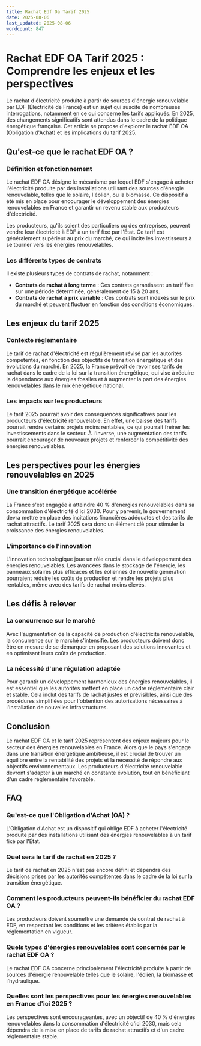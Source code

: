 ```yaml
---
title: Rachat Edf Oa Tarif 2025
date: 2025-08-06
last_updated: 2025-08-06
wordcount: 847
---
```


# Rachat EDF OA Tarif 2025 : Comprendre les enjeux et les perspectives

Le rachat d'électricité produite à partir de sources d'énergie renouvelable par EDF (Électricité de France) est un sujet qui suscite de nombreuses interrogations, notamment en ce qui concerne les tarifs appliqués. En 2025, des changements significatifs sont attendus dans le cadre de la politique énergétique française. Cet article se propose d'explorer le rachat EDF OA (Obligation d'Achat) et les implications du tarif 2025.

## Qu'est-ce que le rachat EDF OA ?

### Définition et fonctionnement

Le rachat EDF OA désigne le mécanisme par lequel EDF s'engage à acheter l'électricité produite par des installations utilisant des sources d'énergie renouvelable, telles que le solaire, l'éolien, ou la biomasse. Ce dispositif a été mis en place pour encourager le développement des énergies renouvelables en France et garantir un revenu stable aux producteurs d'électricité.

Les producteurs, qu'ils soient des particuliers ou des entreprises, peuvent vendre leur électricité à EDF à un tarif fixé par l'État. Ce tarif est généralement supérieur au prix du marché, ce qui incite les investisseurs à se tourner vers les énergies renouvelables.

### Les différents types de contrats

Il existe plusieurs types de contrats de rachat, notamment :

- **Contrats de rachat à long terme** : Ces contrats garantissent un tarif fixe sur une période déterminée, généralement de 15 à 20 ans.
- **Contrats de rachat à prix variable** : Ces contrats sont indexés sur le prix du marché et peuvent fluctuer en fonction des conditions économiques.

## Les enjeux du tarif 2025

### Contexte réglementaire

Le tarif de rachat d'électricité est régulièrement révisé par les autorités compétentes, en fonction des objectifs de transition énergétique et des évolutions du marché. En 2025, la France prévoit de revoir ses tarifs de rachat dans le cadre de la loi sur la transition énergétique, qui vise à réduire la dépendance aux énergies fossiles et à augmenter la part des énergies renouvelables dans le mix énergétique national.

### Les impacts sur les producteurs

Le tarif 2025 pourrait avoir des conséquences significatives pour les producteurs d'électricité renouvelable. En effet, une baisse des tarifs pourrait rendre certains projets moins rentables, ce qui pourrait freiner les investissements dans le secteur. À l'inverse, une augmentation des tarifs pourrait encourager de nouveaux projets et renforcer la compétitivité des énergies renouvelables.

## Les perspectives pour les énergies renouvelables en 2025

### Une transition énergétique accélérée

La France s'est engagée à atteindre 40 % d'énergies renouvelables dans sa consommation d'électricité d'ici 2030. Pour y parvenir, le gouvernement devra mettre en place des incitations financières adéquates et des tarifs de rachat attractifs. Le tarif 2025 sera donc un élément clé pour stimuler la croissance des énergies renouvelables.

### L'importance de l'innovation

L'innovation technologique joue un rôle crucial dans le développement des énergies renouvelables. Les avancées dans le stockage de l'énergie, les panneaux solaires plus efficaces et les éoliennes de nouvelle génération pourraient réduire les coûts de production et rendre les projets plus rentables, même avec des tarifs de rachat moins élevés.

## Les défis à relever

### La concurrence sur le marché

Avec l'augmentation de la capacité de production d'électricité renouvelable, la concurrence sur le marché s'intensifie. Les producteurs doivent donc être en mesure de se démarquer en proposant des solutions innovantes et en optimisant leurs coûts de production.

### La nécessité d'une régulation adaptée

Pour garantir un développement harmonieux des énergies renouvelables, il est essentiel que les autorités mettent en place un cadre réglementaire clair et stable. Cela inclut des tarifs de rachat justes et prévisibles, ainsi que des procédures simplifiées pour l'obtention des autorisations nécessaires à l'installation de nouvelles infrastructures.

## Conclusion

Le rachat EDF OA et le tarif 2025 représentent des enjeux majeurs pour le secteur des énergies renouvelables en France. Alors que le pays s'engage dans une transition énergétique ambitieuse, il est crucial de trouver un équilibre entre la rentabilité des projets et la nécessité de répondre aux objectifs environnementaux. Les producteurs d'électricité renouvelable devront s'adapter à un marché en constante évolution, tout en bénéficiant d'un cadre réglementaire favorable.

## FAQ

### Qu'est-ce que l'Obligation d'Achat (OA) ?

L'Obligation d'Achat est un dispositif qui oblige EDF à acheter l'électricité produite par des installations utilisant des énergies renouvelables à un tarif fixé par l'État.

### Quel sera le tarif de rachat en 2025 ?

Le tarif de rachat en 2025 n'est pas encore défini et dépendra des décisions prises par les autorités compétentes dans le cadre de la loi sur la transition énergétique.

### Comment les producteurs peuvent-ils bénéficier du rachat EDF OA ?

Les producteurs doivent soumettre une demande de contrat de rachat à EDF, en respectant les conditions et les critères établis par la réglementation en vigueur.

### Quels types d'énergies renouvelables sont concernés par le rachat EDF OA ?

Le rachat EDF OA concerne principalement l'électricité produite à partir de sources d'énergie renouvelable telles que le solaire, l'éolien, la biomasse et l'hydraulique.

### Quelles sont les perspectives pour les énergies renouvelables en France d'ici 2025 ?

Les perspectives sont encourageantes, avec un objectif de 40 % d'énergies renouvelables dans la consommation d'électricité d'ici 2030, mais cela dépendra de la mise en place de tarifs de rachat attractifs et d'un cadre réglementaire stable.